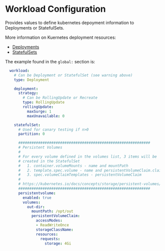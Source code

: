 # Workload Configuration

Provides values to define kubernetes depoyment information to Deployments or StatefulSets.

More information on Kuernetes deployment resources:

* [Deployments](https://kubernetes.io/docs/concepts/workloads/controllers/deployment/)
* [StatefulSets](https://kubernetes.io/docs/concepts/workloads/controllers/statefulset/)

The example found in the `global:` section is:

```yaml
  workload:
    # Can be Deployment or StatefulSet (see warning above)
    type: Deployment

    deployment:
      strategy:
        # Can be RollingUpdate or Recreate
        type: RollingUpdate
        rollingUpdate:
          maxSurge: 1
          maxUnavailable: 0

    statefulSet:
      # Used for canary testing if n>0
      partition: 0

      ############################################################
      # Persistent Volumes
      #
      # For every volume defined in the volumes list, 3 items will be
      # created in the StatefulSet
      #   1. container.volumeMounts - name and mountPath
      #   2. template.spec.volume - name and persistentVolumeClaim.claimName
      #   3. spec.volumeClaimTemplates - persistentVolumeClaim
      #
      # https://kubernetes.io/docs/concepts/storage/persistent-volumes/
      ############################################################
      persistentvolume:
        enabled: true
        volumes:
          out-dir:
            mountPath: /opt/out
            persistentVolumeClaim:
              accessModes:
              - ReadWriteOnce
              storageClassName:
              resources:
                requests:
                  storage: 4Gi
```
